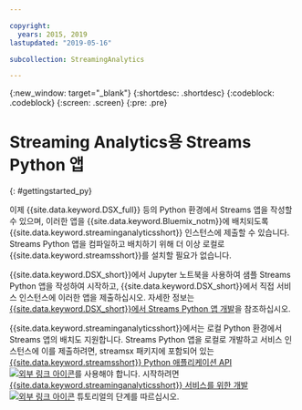 ```yaml
---

copyright:
  years: 2015, 2019
lastupdated: "2019-05-16"

subcollection: StreamingAnalytics

---
```


<!-- Attribute definitions -->
{:new_window: target="_blank"}
{:shortdesc: .shortdesc}
{:codeblock: .codeblock}
{:screen: .screen}
{:pre: .pre}

# Streaming Analytics용 Streams Python 앱
{: #gettingstarted_py}

이제 {{site.data.keyword.DSX_full}} 등의 Python 환경에서 Streams 앱을 작성할 수 있으며, 이러한 앱을 {{site.data.keyword.Bluemix_notm}}에 배치되도록 {{site.data.keyword.streaminganalyticsshort}} 인스턴스에 제출할 수 있습니다. Streams Python 앱을 컴파일하고 배치하기 위해 더 이상 로컬로 {{site.data.keyword.streamsshort}}를 설치할 필요가 없습니다.

{{site.data.keyword.DSX_short}}에서 Jupyter 노트북을 사용하여 샘플 Streams Python 앱을 작성하여 시작하고, {{site.data.keyword.DSX_short}}에서 직접 서비스 인스턴스에 이러한 앱을 제출하십시오. 자세한 정보는 [{{site.data.keyword.DSX_short}}에서 Streams Python 앱 개발](/docs/services/StreamingAnalytics?topic=StreamingAnalytics-t_develop_apps_python#t_develop_python_dsx)을 참조하십시오.

{{site.data.keyword.streaminganalyticsshort}}에서는 로컬 Python 환경에서 Streams 앱의 배치도 지원합니다. Streams Python 앱을 로컬로 개발하고 서비스 인스턴스에 이를 제출하려면, streamsx 패키지에 포함되어 있는 [{{site.data.keyword.streamsshort}} Python 애플리케이션 API ![외부 링크 아이콘](../../icons/launch-glyph.svg "외부 링크 아이콘")](http://ibmstreams.github.io/streamsx.documentation/docs/python/python-appapi-devguide/#50-api-features)를 사용해야 합니다. 시작하려면 [{{site.data.keyword.streaminganalyticsshort}} 서비스를 위한 개발 ![외부 링크 아이콘](../../icons/launch-glyph.svg "외부 링크 아이콘")](http://ibmstreams.github.io/streamsx.documentation/docs/python/1.6/python-appapi-devguide-2a/index.html) 튜토리얼의 단계를 따르십시오.

